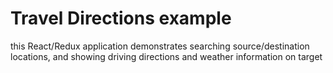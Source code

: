 # Travel Directions example

this React/Redux application demonstrates searching source/destination locations, and showing driving directions and weather information on target
